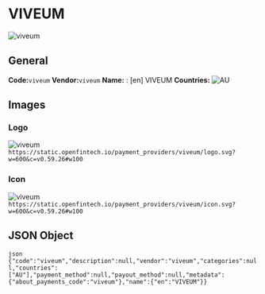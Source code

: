 # VIVEUM 
![viveum](https://static.openfintech.io/payment_providers/viveum/logo.svg?w=600&c=v0.59.26#w100) 
## General 
**Code:**`viveum` 
**Vendor:**`viveum` 
**Name:** 
:	[en] VIVEUM 
**Countries:** 
![AU](https://cdnjs.cloudflare.com/ajax/libs/flag-icon-css/3.3.0/flags/4x3/AU.svg#w24) 
 
## Images 
### Logo 
![viveum](https://static.openfintech.io/payment_providers/viveum/logo.svg?w=600&c=v0.59.26#w100) 
``` https://static.openfintech.io/payment_providers/viveum/logo.svg?w=600&c=v0.59.26#w100 ``` 
### Icon 
![viveum](https://static.openfintech.io/payment_providers/viveum/icon.svg?w=600&c=v0.59.26#w100) 
``` https://static.openfintech.io/payment_providers/viveum/icon.svg?w=600&c=v0.59.26#w100 ``` 
## JSON Object 
```json {"code":"viveum","description":null,"vendor":"viveum","categories":null,"countries":["AU"],"payment_method":null,"payout_method":null,"metadata":{"about_payments_code":"viveum"},"name":{"en":"VIVEUM"}} ``` 
